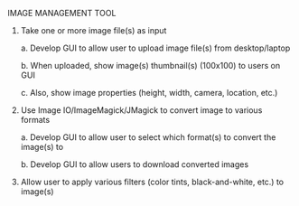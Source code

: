 IMAGE MANAGEMENT TOOL



1. Take one or more image file(s) as input



   a. Develop GUI to allow user to upload image file(s) from desktop/laptop
   
   
   b. When uploaded, show image(s) thumbnail(s) (100x100) to users on GUI
   
   
   c. Also, show image properties (height, width, camera, location, etc.)
   
   
   
2. Use Image IO/ImageMagick/JMagick to convert image to various formats


   a. Develop GUI to allow user to select which format(s) to convert the image(s) to
   
   
   b. Develop GUI to allow users to download converted images
   
   
3. Allow user to apply various filters (color tints, black-and-white, etc.) to image(s)

